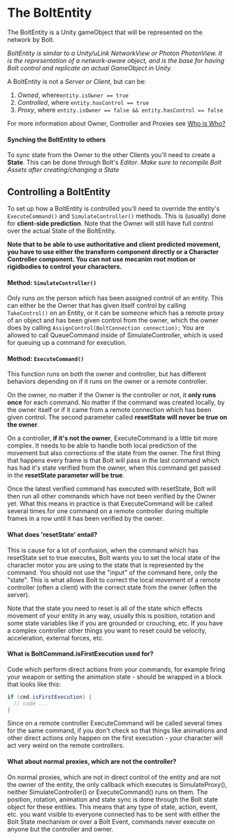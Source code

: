 # The BoltEntity

The BoltEntity is a Unity gameObject that will be represented on the network by Bolt.

*BoltEntity is similar to a Unity/uLink NetworkView or Photon PhotonView. It is the representation of a network-aware object, and is the base for having Bolt control and replicate an actual GameObject in Unity.*

A BoltEntity is not a *Server or Client*, but can be:

1. *Owned*, where`entity.isOwner == true`
2. *Controlled*, where `entity.hasControl == true`
3. *Proxy*, where `entity.isOwner == false && entity.hasControl == false`

For more information about Owner, Controller and Proxies see [Who is Who?](WhoIsWho.md)

#### Synching the BoltEntity to others
To sync state from the Owner to the other Clients you'll need to create a **State**.
This can be done through Bolt's *Editor*. 
*Make sure to recompile Bolt Assets after creating/changing a State*

## Controlling a BoltEntity

To set up how a BoltEntity is controlled you'll need to override the entity's `ExecuteCommand()` and `SimulateController()` methods.
This is (usually) done for **client-side prediction**. Note that the Owner will still have full control over the actual State of the BoltEntity.

**Note that to be able to use authoritative and client predicted movement, you have to use either the transform component directly or a Character Controller component. You can not use mecanim root motion or rigidbodies to control your characters.**

#### Method: `SimulateController()`
Only runs on the person which has been assigned control of an entity. This can either be the Owner that has given itself control by calling `TakeControl()` on an Entity, or it can be someone which has a remote proxy of an object and has been given control from the owner, which the owner does by calling `AssignControl(BoltConnection connection);` 
You are allowed to call QueueCommand inside of SimulateController, which is used for queuing up a command for execution.

#### Method: `ExecuteCommand()`
This function runs on both the owner and controller, but has different behaviors depending on if it runs on the owner or a remote controller.

On the owner, no matter if the Owner is the controller or not, it **only runs once** for each command. No matter if the command was created locally, by the owner itself or if it came from a remote connection which has been given control. The second parameter called **resetState will never be true on the owner**.

On a controller, **if it's not the owner**, ExecuteCommand is a little bit more complex. It needs to be able to handle both local prediction of the movement but also corrections of the state from the owner. The first thing that happens every frame is that Bolt will pass in the last command which has had it's state verified from the owner, when this command get passed in the **resetState parameter will be true**.

Once the latest verified command has executed with resetState, Bolt will then run all other commands which have not been verified by the Owner yet. What this means in practice is that ExecuteCommand will be called several times for one command on a remote controller during multiple frames in a row until it has been verified by the owner.

#### What does 'resetState' entail?

This is cause for a lot of confusion, when the command which has resetState set to true executes, Bolt wants you to set the local state of the character motor you are using to the state that is represented by the command. You should not use the "input" of the command here, only the "state". This is what allows Bolt to correct the local movement of a remote controller (often a client) with the correct state from the owner (often the server).

Note that the state you need to reset is all of the state which effects movement of your entity in any way, usually this is position, rotation and some state variables like if you are grounded or crouching, etc. If you have a complex controller other things you want to reset could be velocity, acceleration, external forces, etc.

#### What is BoltCommand.isFirstExecution used for?

Code which perform direct actions from your commands, for example firing your weapon or setting the animation state - should be wrapped in a block that looks like this:

```C#
if (cmd.isFirstExecution) {
  // code ...
}
```

Since on a remote controller ExecuteCommand will be called several times for the same command, if you don't check so that things like animations and other direct actions only happen on the first execution - your character will act very weird on the remote controllers.

#### What about normal proxies, which are not the controller?

On normal proxies, which are not in direct control of the entity and are not the owner of the entity, the only callback which executes is SimulateProxy(), neither SimulateController() or ExecuteCommand() runs on them. The position, rotation, animation and state sync is done through the Bolt state object for these entities. This means that any type of state, action, event, etc. you want visible to everyone connected has to be sent with either the Bolt State mechanism or over a Bolt Event, commands never execute on anyone but the controller and owner.